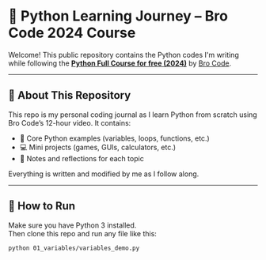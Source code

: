 # 🐍 Python Learning Journey – Bro Code 2024 Course

Welcome! This public repository contains the Python codes I'm writing while following the **[Python Full Course for free (2024)](https://youtu.be/ix9cRaBkVe0)** by [Bro Code](https://www.youtube.com/@BroCodez).

---

## 📘 About This Repository

This repo is my personal coding journal as I learn Python from scratch using Bro Code’s 12-hour video. It contains:
- 🧠 Core Python examples (variables, loops, functions, etc.)
- 💻 Mini projects (games, GUIs, calculators, etc.)
- 📝 Notes and reflections for each topic

Everything is written and modified by me as I follow along.

---

## 🚀 How to Run

Make sure you have Python 3 installed.  
Then clone this repo and run any file like this:

```bash
python 01_variables/variables_demo.py
